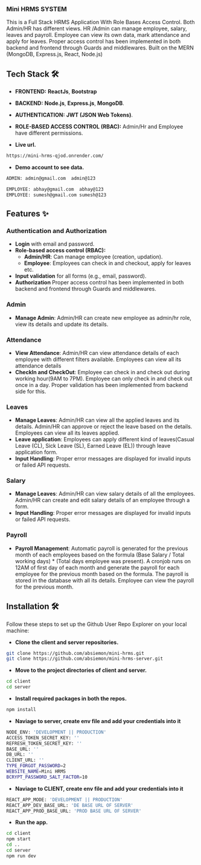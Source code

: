 ### Mini HRMS SYSTEM
This is a Full Stack HRMS Application With Role Bases Access Control. Both Admin/HR has different views. HR /Admin can manage employee, salary, leaves and payroll. Employee can view its own data, mark attendance and apply for leaves. Proper access control has been implemented in both backend and frontend through Guards and middlewares. Built on the MERN (MongoDB, Express.js, React, Node.js)

## Tech Stack 🛠️

- **FRONTEND:** **ReactJs**, **Bootstrap**
- **BACKEND:** **Node.js**, **Express.js**, **MongoDB**.
- **AUTHENTICATION:** **JWT (JSON Web Tokens)**.
- **ROLE-BASED ACCESS CONTROL (RBAC):** Admin/Hr and Employee have different permissions.

- **Live url.**
```bash
https://mini-hrms-qjod.onrender.com/
```
- **Demo account to see data.**
```bash
ADMIN: admin@gmail.com  admin@123

EMPLOYEE: abhay@gmail.com  abhay@123
EMPLOYEE: sumesh@gmail.com sumesh@123
```

## Features ✨

### **Authentication and Authorization**
- **Login** with email and password.
- **Role-based access control (RBAC):**
  - **Admin/HR**: Can manage employee (creation, updation).
  - **Employee**: Employees can check in and checkout, apply for leaves etc.
- **Input validation** for all forms (e.g., email, password).
- **Authorization** Proper access control has been implemented in both backend and frontend through Guards and middlewares.

### **Admin**
- **Manage Admin**: Admin/HR can create new employee as admin/hr role, view its details and update its details.

### **Attendance**
- **View Attendance**: Admin/HR can view attendance details of each employee with different filters available. Employees can view all its attendance details
- **CheckIn and CheckOut**: Employee can check in and check out during working hour(9AM to 7PM). Employee can only check in and check out once in a day. Proper validation has been implemented from backend side for this.

### **Leaves**
- **Manage Leaves**: Admin/HR can view all the applied leaves and its details. Admin/HR can approve or reject the leave based on the details. Employees can view all its leaves applied.
- **Leave application**: Employees can apply different kind of leaves(Casual Leave (CL), Sick Leave (SL), Earned Leave (EL)) through leave application form.
- **Input Handling**: Proper error messages are displayed for invalid inputs or failed API requests.

### **Salary**
- **Manage Leaves**: Admin/HR can view salary details of all the employees. Admin/HR can create and edit salary details of an employee through a form.
- **Input Handling**: Proper error messages are displayed for invalid inputs or failed API requests.

### **Payroll**
- **Payroll Management**: Automatic payroll is generated for the previous month of each employees based on the formula (Base Salary / Total working days) * (Total days employee was present). A cronjob runs on 12AM of first day of each month and generate the payroll for each employee for the previous month based on the formula. The payroll is stored in the database with all its details. Employee can view the payroll for the previous month. 



## Installation 🛠️

Follow these steps to set up the Github User Repo Explorer on your local machine:

- **Clone the client and server repositories.**
```bash
git clone https://github.com/absiemon/mini-hrms.git
git clone https://github.com/absiemon/mini-hrms-server.git
```
- **Move to the project directories of client and server.**
```bash
cd client
cd server
```
- **Install required packages in both the repos.**
```bash
npm install
```

- **Naviage to server, create env file and add your credentials into it**
```bash
NODE_ENV: 'DEVELOPMENT || PRODUCTION'
ACCESS_TOKEN_SECRET_KEY: ''
REFRESH_TOKEN_SECRET_KEY: ''
BASE_URL: ''
DB_URL: ''
CLIENT_URL: ''
TYPE_FORGOT_PASSWORD=2
WEBSITE_NAME=Mini HRMS
BCRYPT_PASSWORD_SALT_FACTOR=10
```

- **Naviage to CLIENT, create env file and add your credentials into it**
```bash
REACT_APP_MODE: 'DEVELOPMENT || PRODUCTION'
REACT_APP_DEV_BASE_URL: 'DE BASE URL OF SERVER'
REACT_APP_PROD_BASE_URL: 'PROD BASE URL OF SERVER'
```

- **Run the app.**
```bash
cd client
npm start
cd ..
cd server
npm run dev
```


